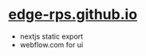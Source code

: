 # [edge-rps.github.io](https://edge-rps.github.io/about#)
- nextjs static export
- webflow.com for ui
